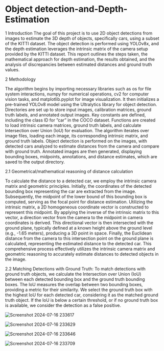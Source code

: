 # Object detection-and-Depth-Estimation

1 Introduction The goal of this project is to use 2D object detections from images to estimate the 3D depth of objects, specifically cars, using a subset of the KITTI dataset. The object detection is performed using YOLOv8x, and the depth estimation leverages the intrinsic matrix of the camera setup provided by the KITTI dataset. This report outlines the steps taken, the mathematical approach for depth estimation, the results obtained, and the analysis of discrepancies between estimated distances and ground truth values.

2 Methodology

The algorithm begins by importing necessary libraries such as os for file system interactions, numpy for numerical operations, cv2 for computer vision tasks, and matplotlib.pyplot for image visualization. It then initializes a pre-trained YOLOv8 model using the Ultralytics library for object detection. Directories are set up to store input images, calibration matrices, ground truth labels, and annotated output images. Key constants are defined, including the class ID for ”car” in the COCO dataset. Functions are created to load intrinsic camera matrices, ground truth labels, and calculate Intersection over Union (IoU) for evaluation. The algorithm iterates over image files, loading each image, its corresponding intrinsic matrix, and ground truth labels. Object detection is performed on the images, with detected cars analyzed to estimate distances from the camera and compare with ground truth. Annotated images are then generated, displaying bounding boxes, midpoints, annotations, and distance estimates, which are saved to the output directory.

2.1 Geometrical/mathematical reasoning of distance calculation

To calculate the distance to a detected car, we employ the intrinsic camera matrix and geometric principles. Initially, the coordinates of the detected bounding box representing the car are extracted from the image. Subsequently, the midpoint of the lower bound of this bounding box is computed, serving as the focal point for distance estimation. Utilizing the intrinsic matrix, a 2D homogeneous coordinate vector is constructed to represent this midpoint. By applying the inverse of the intrinsic matrix to this vector, a direction vector from the camera to the midpoint in camera coordinates is derived. This directional vector is then intersected with the ground plane, typically defined at a known height above the ground level (e.g., -1.65 meters), producing a 3D point in space. Finally, the Euclidean distance from the camera to this intersection point on the ground plane is calculated, representing the estimated distance to the detected car. This comprehensive process effectively utilizes the intrinsic camera matrix and geometric reasoning to accurately estimate distances to detected objects in the image.

2.2 Matching Detections with Ground Truth: To match detections with ground truth objects, we calculate the Intersection over Union (IoU) between each detected bounding box and the ground truth bounding boxes. The IoU measures the overlap between two bounding boxes, providing a metric for their similarity. We select the ground truth box with the highest IoU for each detected car, considering it as the matched ground truth object. If the IoU is below a certain threshold, or if no ground truth box is available, we consider the detection as a false positive.



![Screenshot 2024-07-16 233617](https://github.com/user-attachments/assets/257f0a1b-bb3f-4943-a952-a3560abd628c)


![Screenshot 2024-07-16 233629](https://github.com/user-attachments/assets/e3113d29-f242-4c26-95d2-3c829f0e1fe4)


![Screenshot 2024-07-16 233646](https://github.com/user-attachments/assets/886b1ef1-d108-4816-b353-858f0c6ae6b9)


![Screenshot 2024-07-16 233709](https://github.com/user-attachments/assets/ee9cc3fa-d227-43be-9329-b621f9027324)

